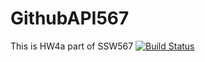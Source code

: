 # GithubAPI567
This is HW4a part of SSW567
[![Build Status](https://app.travis-ci.com/WilliamBaltus/GithubAPI567.svg?branch=main)](https://app.travis-ci.com/WilliamBaltus/GithubAPI567)
